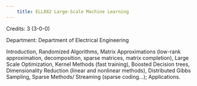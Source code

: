 ```yaml
---
    title: ELL882 Large-Scale Machine Learning
---
```

Credits: 3 (3-0-0)

Department: Department of Electrical Engineering

Introduction, Randomized Algorithms, Matrix Approximations (low-rank approximation, decomposition, sparse matrices, matrix completion), Large Scale Optimization, Kernel Methods (fast training), Boosted Decision trees, Dimensionality Reduction (linear and nonlinear methods), Distributed Gibbs Sampling, Sparse Methods/ Streaming (sparse coding...); Applications.